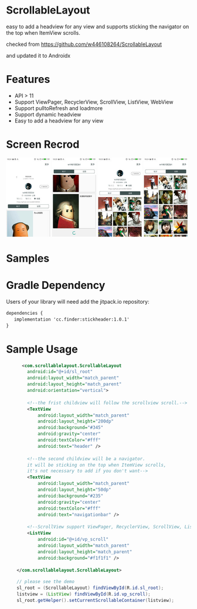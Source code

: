 ScrollableLayout
======================


easy to add a headview for any view and supports sticking the navigator on the top when ItemView scrolls.

 checked from https://github.com/w446108264/ScrollableLayout
 
 and updated it to Androidx


# Features

* API > 11 
* Support ViewPager, RecyclerView, ScrollView, ListView, WebView
* Support pulltoRefresh and loadmore
* Support dynamic headview
* Easy to add a headview for any view


# Screen Recrod
  
<img src="https://github.com/Richard0403/StickHeaderScrollView/raw/master/output/p2.jpg" width="24%" /> 
<img src="https://github.com/Richard0403/StickHeaderScrollView/raw/master/output/p4.jpg" width="24%" /> 
<img src="https://github.com/Richard0403/StickHeaderScrollView/raw/master/output/p5.jpg" width="24%" />
<img src="https://github.com/Richard0403/StickHeaderScrollView/raw/master/output/p6.jpg" width="24%" /> 
  
# Samples
 
# Gradle Dependency

Users of your library will need add the jitpack.io repository:

```xml
dependencies { 
   implementation 'cc.finder:stickheader:1.0.1'
}
```


# Sample Usage
 


```xml
      <com.scrollablelayout.ScrollableLayout
        android:id="@+id/sl_root"
        android:layout_width="match_parent"
        android:layout_height="match_parent"
        android:orientation="vertical">

        <!--the frist childview will follow the scrollview scroll.-->
        <TextView
            android:layout_width="match_parent"
            android:layout_height="200dp"
            android:background="#345"
            android:gravity="center"
            android:textColor="#fff"
            android:text="header" />

        <!--the second childview will be a navigator.
        it will be sticking on the top when ItemView scrolls, 
        it's not necessary to add if you don't want-->
        <TextView
            android:layout_width="match_parent"
            android:layout_height="50dp"
            android:background="#235"
            android:gravity="center"
            android:textColor="#fff"
            android:text="navigationbar" />

        <!--ScrollView support ViewPager, RecyclerView, ScrollView, ListView, WebView-->
        <ListView
            android:id="@+id/vp_scroll"
            android:layout_width="match_parent"
            android:layout_height="match_parent"
            android:background="#f1f1f1" />

    </com.scrollablelayout.ScrollableLayout>
```
 
```java
    // please see the demo
    sl_root = (ScrollableLayout) findViewById(R.id.sl_root);
    listview = (ListView) findViewById(R.id.vp_scroll); 
    sl_root.getHelper().setCurrentScrollableContainer(listview);

```
 

 

